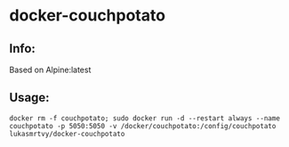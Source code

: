 # docker-couchpotato

## Info:
Based on Alpine:latest

## Usage:
`docker rm -f couchpotato; sudo docker run -d --restart always --name couchpotato -p 5050:5050 -v /docker/couchpotato:/config/couchpotato lukasmrtvy/docker-couchpotato`
